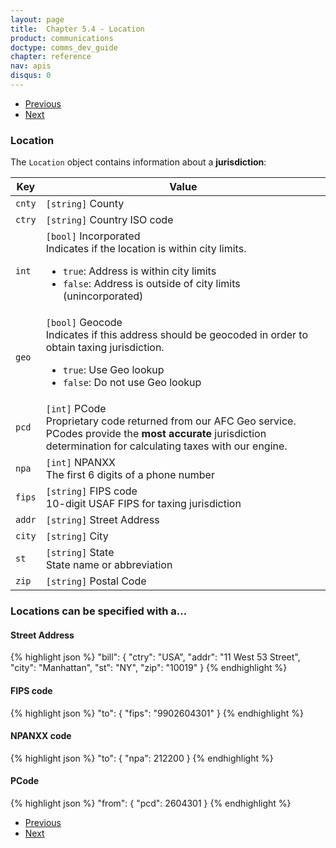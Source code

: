 ```yaml
---
layout: page
title:  Chapter 5.4 - Location
product: communications
doctype: comms_dev_guide
chapter: reference
nav: apis
disqus: 0
---
```


<ul class="pager">
  <li class="previous"><a href="/communications/dev-guide/reference/invoice/"><i class="glyphicon glyphicon-chevron-left"></i>Previous</a></li>
  <li class="next"><a href="/communications/dev-guide/reference/line-item/">Next<i class="glyphicon glyphicon-chevron-right"></i></a></li>
</ul>

<h3>Location</h3>

The <code>Location</code> object contains information about a <b>jurisdiction</b>:

<div class="mobile-table">
  <table class="styled-table">
    <thead>
      <tr>
        <th>Key</th>
        <th>Value</th>
      </tr>
    </thead>
    <tbody>
        <tr>
            <td><code>cnty</code></td>
            <td><code>[string]</code> County</td>
        </tr>
        <tr>
            <td><code>ctry</code></td>
            <td><code>[string]</code> Country ISO code
            </td>
        </tr>
        <tr>
            <td><code>int</code></td>
            <td><code>[bool]</code> Incorporated
                <br/>
                Indicates if the location is within city limits.
                <ul class="dev-guide-list">
                    <li><code>true</code>: Address is within city limits</li>
                    <li><code>false</code>: Address is outside of city limits (unincorporated)</li>
                </ul>
            </td>
        </tr>
        <tr>
            <td><code>geo</code></td>
            <td><code>[bool]</code> Geocode
                <br/>
                Indicates if this address should be geocoded in order to obtain taxing jurisdiction.
                <ul class="dev-guide-list">
                    <li><code>true</code>: Use Geo lookup</li>
                    <li><code>false</code>: Do not use Geo lookup</li>
                </ul>
            </td>
        </tr>
        <tr>
            <td><code>pcd</code></td>
            <td><code>[int]</code> PCode
                <br>
                Proprietary code returned from our AFC Geo service.  PCodes provide the <b>most accurate</b> jurisdiction determination for calculating taxes with our engine.
            </td>
        </tr>
        <tr>
            <td><code>npa</code></td>
            <td><code>[int]</code> NPANXX 
                <br/>
                The first 6 digits of a phone number
            </td>
        </tr>
        <tr>
            <td><code>fips</code></td>
            <td><code>[string]</code> FIPS code
            <br/>
            10-digit USAF FIPS for taxing jurisdiction
            </td>
        </tr>
        <tr>
            <td><code>addr</code></td>
            <td><code>[string]</code> Street Address</td>
        </tr>
        <tr>
            <td><code>city</code></td>
            <td><code>[string]</code> City</td>
        </tr>
        <tr>
            <td><code>st</code></td>
            <td><code>[string]</code> State
            <br/>
            State name or abbreviation
            </td>
        </tr>
        <tr>
            <td><code>zip</code></td>
            <td><code>[string]</code> Postal Code</td>
        </tr>
    </tbody>
  </table>
</div>
<h3>Locations can be specified with a...</h3>

<h4>Street Address</h4>
{% highlight json %}
"bill": {
  "ctry": "USA",
  "addr": "11 West 53 Street",
  "city": "Manhattan",
  "st": "NY",
  "zip": "10019"
}
{% endhighlight %}

<h4>FIPS code</h4>
{% highlight json %}
"to": {
  "fips": "9902604301"
}
{% endhighlight %}

<h4>NPANXX code</h4>
{% highlight json %}
"to": {
  "npa": 212200
}
{% endhighlight %}

<h4>PCode</h4>
{% highlight json %}
"from": {
  "pcd": 2604301
}
{% endhighlight %}

<ul class="pager">
  <li class="previous"><a href="/communications/dev-guide/reference/invoice/"><i class="glyphicon glyphicon-chevron-left"></i>Previous</a></li>
  <li class="next"><a href="/communications/dev-guide/reference/line-item/">Next<i class="glyphicon glyphicon-chevron-right"></i></a></li>
</ul>